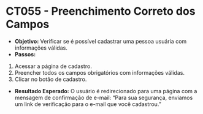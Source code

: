 # CT055 - Preenchimento Correto dos Campos

- **Objetivo:** Verificar se é possível cadastrar uma pessoa usuária com informações válidas.
- **Passos:**
1. Acessar a página de cadastro.
2. Preencher todos os campos obrigatórios com informações válidas.
3. Clicar no botão de cadastro.
- **Resultado Esperado:** O usuário é redirecionado para uma página com a mensagem de confirmação de e-mail: “Para sua segurança, enviamos um link de verificação para o e-mail que você cadastrou.”